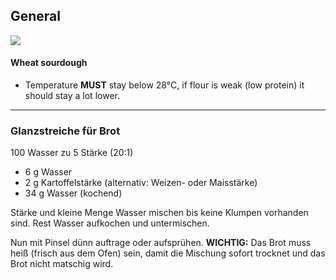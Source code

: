 ## General

![](../../../../attachments/t6ztu528yzkc1.png)

#### Wheat sourdough
- Temperature **MUST** stay below 28°C, if flour is weak (low protein) it should stay a lot lower.


---
### Glanzstreiche für Brot

100 Wasser zu 5 Stärke (20:1)

- 6 g Wasser
- 2 g Kartoffelstärke (alternativ: Weizen- oder Maisstärke)
- 34 g Wasser (kochend)

Stärke und kleine Menge Wasser mischen bis keine Klumpen vorhanden sind.
Rest Wasser aufkochen und untermischen.

Nun mit Pinsel dünn auftrage oder aufsprühen. **WICHTIG:** Das Brot muss heiß (frisch aus dem Ofen) sein, damit die Mischung sofort trocknet und das Brot nicht matschig wird.